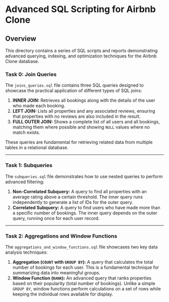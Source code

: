 # Advanced SQL Scripting for Airbnb Clone

## Overview

This directory contains a series of SQL scripts and reports demonstrating advanced querying, indexing, and optimization techniques for the Airbnb Clone database.

### Task 0: Join Queries

The `joins_queries.sql` file contains three SQL queries designed to showcase the practical application of different types of SQL joins:

1.  **INNER JOIN:** Retrieves all bookings along with the details of the user who made each booking.
2.  **LEFT JOIN:** Lists all properties and any associated reviews, ensuring that properties with no reviews are also included in the result.
3.  **FULL OUTER JOIN:** Shows a complete list of all users and all bookings, matching them where possible and showing `NULL` values where no match exists.

These queries are fundamental for retrieving related data from multiple tables in a relational database.

---

### Task 1: Subqueries

The `subqueries.sql` file demonstrates how to use nested queries to perform advanced filtering:

1.  **Non-Correlated Subquery:** A query to find all properties with an average rating above a certain threshold. The inner query runs independently to generate a list of IDs for the outer query.
2.  **Correlated Subquery:** A query to find users who have made more than a specific number of bookings. The inner query depends on the outer query, running once for each user record.


---

### Task 2: Aggregations and Window Functions

The `aggregations_and_window_functions.sql` file showcases two key data analysis techniques:

1.  **Aggregation (`COUNT` with `GROUP BY`):** A query that calculates the total number of bookings for each user. This is a fundamental technique for summarizing data into meaningful groups.
2.  **Window Function (`RANK`):** An advanced query that ranks properties based on their popularity (total number of bookings). Unlike a simple `GROUP BY`, window functions perform calculations on a set of rows while keeping the individual rows available for display.